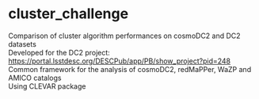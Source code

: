 # cluster_challenge
Comparison of cluster algorithm performances on cosmoDC2 and DC2 datasets  
Developed for the DC2 project: https://portal.lsstdesc.org/DESCPub/app/PB/show_project?pid=248  
Common framework for the analysis of cosmoDC2, redMaPPer, WaZP and AMICO catalogs  
Using CLEVAR package  
